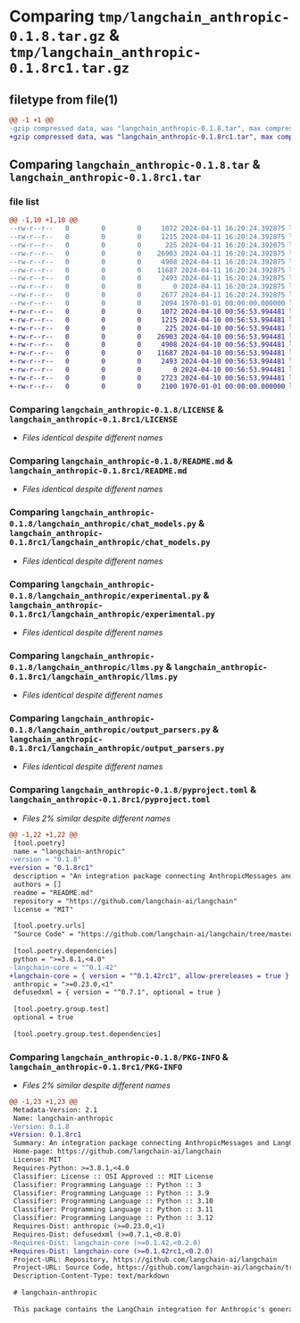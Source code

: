 # Comparing `tmp/langchain_anthropic-0.1.8.tar.gz` & `tmp/langchain_anthropic-0.1.8rc1.tar.gz`

## filetype from file(1)

```diff
@@ -1 +1 @@
-gzip compressed data, was "langchain_anthropic-0.1.8.tar", max compression
+gzip compressed data, was "langchain_anthropic-0.1.8rc1.tar", max compression
```

## Comparing `langchain_anthropic-0.1.8.tar` & `langchain_anthropic-0.1.8rc1.tar`

### file list

```diff
@@ -1,10 +1,10 @@
--rw-r--r--   0        0        0     1072 2024-04-11 16:20:24.392875 langchain_anthropic-0.1.8/LICENSE
--rw-r--r--   0        0        0     1215 2024-04-11 16:20:24.392875 langchain_anthropic-0.1.8/README.md
--rw-r--r--   0        0        0      225 2024-04-11 16:20:24.392875 langchain_anthropic-0.1.8/langchain_anthropic/__init__.py
--rw-r--r--   0        0        0    26903 2024-04-11 16:20:24.392875 langchain_anthropic-0.1.8/langchain_anthropic/chat_models.py
--rw-r--r--   0        0        0     4908 2024-04-11 16:20:24.392875 langchain_anthropic-0.1.8/langchain_anthropic/experimental.py
--rw-r--r--   0        0        0    11687 2024-04-11 16:20:24.392875 langchain_anthropic-0.1.8/langchain_anthropic/llms.py
--rw-r--r--   0        0        0     2493 2024-04-11 16:20:24.392875 langchain_anthropic-0.1.8/langchain_anthropic/output_parsers.py
--rw-r--r--   0        0        0        0 2024-04-11 16:20:24.392875 langchain_anthropic-0.1.8/langchain_anthropic/py.typed
--rw-r--r--   0        0        0     2677 2024-04-11 16:20:24.392875 langchain_anthropic-0.1.8/pyproject.toml
--rw-r--r--   0        0        0     2094 1970-01-01 00:00:00.000000 langchain_anthropic-0.1.8/PKG-INFO
+-rw-r--r--   0        0        0     1072 2024-04-10 00:56:53.994481 langchain_anthropic-0.1.8rc1/LICENSE
+-rw-r--r--   0        0        0     1215 2024-04-10 00:56:53.994481 langchain_anthropic-0.1.8rc1/README.md
+-rw-r--r--   0        0        0      225 2024-04-10 00:56:53.994481 langchain_anthropic-0.1.8rc1/langchain_anthropic/__init__.py
+-rw-r--r--   0        0        0    26903 2024-04-10 00:56:53.994481 langchain_anthropic-0.1.8rc1/langchain_anthropic/chat_models.py
+-rw-r--r--   0        0        0     4908 2024-04-10 00:56:53.994481 langchain_anthropic-0.1.8rc1/langchain_anthropic/experimental.py
+-rw-r--r--   0        0        0    11687 2024-04-10 00:56:53.994481 langchain_anthropic-0.1.8rc1/langchain_anthropic/llms.py
+-rw-r--r--   0        0        0     2493 2024-04-10 00:56:53.994481 langchain_anthropic-0.1.8rc1/langchain_anthropic/output_parsers.py
+-rw-r--r--   0        0        0        0 2024-04-10 00:56:53.994481 langchain_anthropic-0.1.8rc1/langchain_anthropic/py.typed
+-rw-r--r--   0        0        0     2723 2024-04-10 00:56:53.994481 langchain_anthropic-0.1.8rc1/pyproject.toml
+-rw-r--r--   0        0        0     2100 1970-01-01 00:00:00.000000 langchain_anthropic-0.1.8rc1/PKG-INFO
```

### Comparing `langchain_anthropic-0.1.8/LICENSE` & `langchain_anthropic-0.1.8rc1/LICENSE`

 * *Files identical despite different names*

### Comparing `langchain_anthropic-0.1.8/README.md` & `langchain_anthropic-0.1.8rc1/README.md`

 * *Files identical despite different names*

### Comparing `langchain_anthropic-0.1.8/langchain_anthropic/chat_models.py` & `langchain_anthropic-0.1.8rc1/langchain_anthropic/chat_models.py`

 * *Files identical despite different names*

### Comparing `langchain_anthropic-0.1.8/langchain_anthropic/experimental.py` & `langchain_anthropic-0.1.8rc1/langchain_anthropic/experimental.py`

 * *Files identical despite different names*

### Comparing `langchain_anthropic-0.1.8/langchain_anthropic/llms.py` & `langchain_anthropic-0.1.8rc1/langchain_anthropic/llms.py`

 * *Files identical despite different names*

### Comparing `langchain_anthropic-0.1.8/langchain_anthropic/output_parsers.py` & `langchain_anthropic-0.1.8rc1/langchain_anthropic/output_parsers.py`

 * *Files identical despite different names*

### Comparing `langchain_anthropic-0.1.8/pyproject.toml` & `langchain_anthropic-0.1.8rc1/pyproject.toml`

 * *Files 2% similar despite different names*

```diff
@@ -1,22 +1,22 @@
 [tool.poetry]
 name = "langchain-anthropic"
-version = "0.1.8"
+version = "0.1.8rc1"
 description = "An integration package connecting AnthropicMessages and LangChain"
 authors = []
 readme = "README.md"
 repository = "https://github.com/langchain-ai/langchain"
 license = "MIT"
 
 [tool.poetry.urls]
 "Source Code" = "https://github.com/langchain-ai/langchain/tree/master/libs/partners/anthropic"
 
 [tool.poetry.dependencies]
 python = ">=3.8.1,<4.0"
-langchain-core = "^0.1.42"
+langchain-core = { version = "^0.1.42rc1", allow-prereleases = true }
 anthropic = ">=0.23.0,<1"
 defusedxml = { version = "^0.7.1", optional = true }
 
 [tool.poetry.group.test]
 optional = true
 
 [tool.poetry.group.test.dependencies]
```

### Comparing `langchain_anthropic-0.1.8/PKG-INFO` & `langchain_anthropic-0.1.8rc1/PKG-INFO`

 * *Files 2% similar despite different names*

```diff
@@ -1,23 +1,23 @@
 Metadata-Version: 2.1
 Name: langchain-anthropic
-Version: 0.1.8
+Version: 0.1.8rc1
 Summary: An integration package connecting AnthropicMessages and LangChain
 Home-page: https://github.com/langchain-ai/langchain
 License: MIT
 Requires-Python: >=3.8.1,<4.0
 Classifier: License :: OSI Approved :: MIT License
 Classifier: Programming Language :: Python :: 3
 Classifier: Programming Language :: Python :: 3.9
 Classifier: Programming Language :: Python :: 3.10
 Classifier: Programming Language :: Python :: 3.11
 Classifier: Programming Language :: Python :: 3.12
 Requires-Dist: anthropic (>=0.23.0,<1)
 Requires-Dist: defusedxml (>=0.7.1,<0.8.0)
-Requires-Dist: langchain-core (>=0.1.42,<0.2.0)
+Requires-Dist: langchain-core (>=0.1.42rc1,<0.2.0)
 Project-URL: Repository, https://github.com/langchain-ai/langchain
 Project-URL: Source Code, https://github.com/langchain-ai/langchain/tree/master/libs/partners/anthropic
 Description-Content-Type: text/markdown
 
 # langchain-anthropic
 
 This package contains the LangChain integration for Anthropic's generative models.
```

